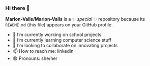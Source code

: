 ### Hi there 👋


**Marion-Valls/Marion-Valls** is a ✨ _special_ ✨ repository because its `README.md` (this file) appears on your GitHub profile.

- 🔭 I’m currently working on school projects
- 🌱 I’m currently learning computer science stuff
- 👯 I’m looking to collaborate on innovating projects
- 📫 How to reach me: linkedin
- 😄 Pronouns: she/her

